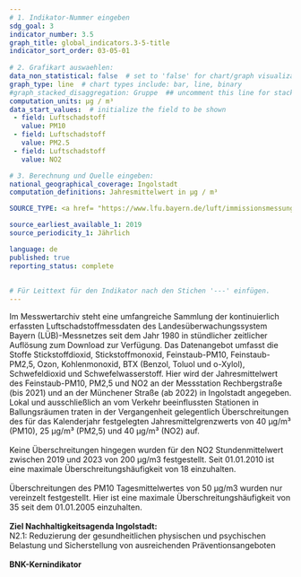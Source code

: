 ```yaml
---
# 1. Indikator-Nummer eingeben 
sdg_goal: 3 
indicator_number: 3.5
graph_title: global_indicators.3-5-title
indicator_sort_order: 03-05-01
 
# 2. Grafikart auswaehlen: 
data_non_statistical: false  # set to 'false' for chart/graph visualization 
graph_type: line  # chart types include: bar, line, binary 
#graph_stacked_disaggregation: Gruppe  ## uncomment this line for stacked bars. eplace 'Geschlecht' with the field of aggregation. 
computation_units: µg / m³
data_start_values:  # initialize the field to be shown  
 - field: Luftschadstoff 
   value: PM10 
 - field: Luftschadstoff 
   value: PM2.5
 - field: Luftschadstoff 
   value: NO2

# 3. Berechnung und Quelle eingeben: 
national_geographical_coverage: Ingolstadt 
computation_definitions: Jahresmittelwert in µg / m³

SOURCE_TYPE: <a href= "https://www.lfu.bayern.de/luft/immissionsmessungen/messwerte/stationen/detail/1409/172">Bayerisches Landesamt für Umwelt</a> und <a href= "https://www.umweltbundesamt.de/daten/luft/feinstaub-belastung#feinstaubkonzentrationen-in-deutschland">Umweltbundesamt</a>

source_earliest_available_1: 2019
source_periodicity_1: Jährlich

language: de   
published: true 
reporting_status: complete
 
 
# Für Leittext für den Indikator nach den Stichen '---' einfügen. 
---
```

Im Messwertarchiv steht eine umfangreiche Sammlung der kontinuierlich erfassten Luftschadstoffmessdaten des Landesüberwachungssystem Bayern (LÜB)-Messnetzes seit dem Jahr 1980 in stündlicher zeitlicher Auflösung zum Download zur Verfügung. Das Datenangebot umfasst die Stoffe Stickstoffdioxid, Stickstoffmonoxid, Feinstaub-PM10, Feinstaub-PM2,5, Ozon, Kohlenmonoxid, BTX (Benzol, Toluol und o-Xylol), Schwefeldioxid und Schwefelwasserstoff. Hier wird der Jahresmittelwert des Feinstaub-PM10, PM2,5 und NO2 an der Messstation Rechbergstraße (bis 2021) und an der Münchener Straße (ab 2022) in Ingolstadt angegeben. Lokal und ausschließlich an vom Verkehr beeinflussten Stationen in Ballungsräumen traten in der Vergangenheit gelegentlich Überschreitungen des für das Kalenderjahr festgelegten Jahresmittelgrenzwerts von 40 µg/m³ (PM10), 25 µg/m³ (PM2,5) und 40 µg/m³ (NO2) auf.<br>
<br>
Keine Überschreitungen hingegen wurden für den NO2 Stundenmittelwert zwischen 2019 und 2023 von 200 µg/m3 festgestellt. Seit 01.01.2010 ist eine maximale Überschreitungshäufigkeit von 18 einzuhalten.<br> 
<br>
Überschreitungen des PM10 Tagesmittelwertes von 50 µg/m3 wurden nur vereinzelt festgestellt. Hier ist eine maximale Überschreitungshäufigkeit von 35 seit dem 01.01.2005 einzuhalten.<br> 
<br>
<b>Ziel Nachhaltigkeitsagenda Ingolstadt:</b><br>
N2.1: Reduzierung der gesundheitlichen physischen und psychischen Belastung und Sicherstellung von ausreichenden Präventionsangeboten<br>
<br>
<b>BNK-Kernindikator</b>

